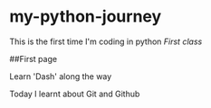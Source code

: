 # my-python-journey

This is the first time I'm coding in python
*First class*

##First page

Learn 'Dash' along the way

Today I learnt about Git and Github
